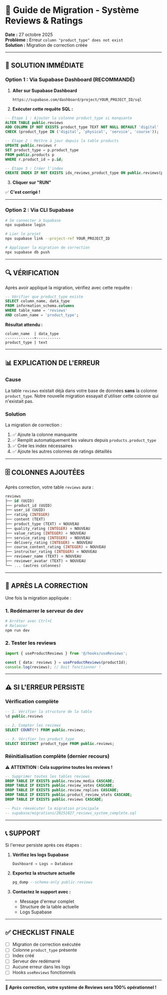 # 🔧 Guide de Migration - Système Reviews & Ratings

**Date :** 27 octobre 2025  
**Problème :** Erreur `column "product_type" does not exist`  
**Solution :** Migration de correction créée

---

## 🎯 SOLUTION IMMÉDIATE

### Option 1 : Via Supabase Dashboard (RECOMMANDÉ)

1. **Aller sur Supabase Dashboard**
   ```
   https://supabase.com/dashboard/project/YOUR_PROJECT_ID/sql
   ```

2. **Exécuter cette requête SQL :**

```sql
-- Étape 1 : Ajouter la colonne product_type si manquante
ALTER TABLE public.reviews 
ADD COLUMN IF NOT EXISTS product_type TEXT NOT NULL DEFAULT 'digital' 
CHECK (product_type IN ('digital', 'physical', 'service', 'course'));

-- Étape 2 : Mettre à jour depuis la table products
UPDATE public.reviews r
SET product_type = p.product_type
FROM public.products p
WHERE r.product_id = p.id;

-- Étape 3 : Créer l'index
CREATE INDEX IF NOT EXISTS idx_reviews_product_type ON public.reviews(product_type);
```

3. **Cliquer sur "RUN"**

✅ **C'est corrigé !**

---

### Option 2 : Via CLI Supabase

```bash
# Se connecter à Supabase
npx supabase login

# Lier le projet
npx supabase link --project-ref YOUR_PROJECT_ID

# Appliquer la migration de correction
npx supabase db push
```

---

## 🔍 VÉRIFICATION

Après avoir appliqué la migration, vérifiez avec cette requête :

```sql
-- Vérifier que product_type existe
SELECT column_name, data_type 
FROM information_schema.columns 
WHERE table_name = 'reviews' 
AND column_name = 'product_type';
```

**Résultat attendu :**
```
column_name  | data_type
-------------+-----------
product_type | text
```

---

## 📊 EXPLICATION DE L'ERREUR

### Cause
La table `reviews` existait déjà dans votre base de données **sans** la colonne `product_type`. Notre nouvelle migration essayait d'utiliser cette colonne qui n'existait pas.

### Solution
La migration de correction :
1. ✅ Ajoute la colonne manquante
2. ✅ Remplit automatiquement les valeurs depuis `products.product_type`
3. ✅ Crée les index nécessaires
4. ✅ Ajoute les autres colonnes de ratings détaillés

---

## 🗄️ COLONNES AJOUTÉES

Après correction, votre table `reviews` aura :

```sql
reviews
├── id (UUID)
├── product_id (UUID)
├── user_id (UUID)
├── rating (INTEGER)
├── content (TEXT)
├── product_type (TEXT) ⭐ NOUVEAU
├── quality_rating (INTEGER) ⭐ NOUVEAU
├── value_rating (INTEGER) ⭐ NOUVEAU
├── service_rating (INTEGER) ⭐ NOUVEAU
├── delivery_rating (INTEGER) ⭐ NOUVEAU
├── course_content_rating (INTEGER) ⭐ NOUVEAU
├── instructor_rating (INTEGER) ⭐ NOUVEAU
├── reviewer_name (TEXT) ⭐ NOUVEAU
├── reviewer_avatar (TEXT) ⭐ NOUVEAU
└── ... (autres colonnes)
```

---

## 🚀 APRÈS LA CORRECTION

Une fois la migration appliquée :

### 1. Redémarrer le serveur de dev
```bash
# Arrêter avec Ctrl+C
# Relancer
npm run dev
```

### 2. Tester les reviews
```typescript
import { useProductReviews } from '@/hooks/useReviews';

const { data: reviews } = useProductReviews(productId);
console.log(reviews); // Doit fonctionner !
```

---

## ⚠️ SI L'ERREUR PERSISTE

### Vérification complète

```sql
-- 1. Vérifier la structure de la table
\d public.reviews

-- 2. Compter les reviews
SELECT COUNT(*) FROM public.reviews;

-- 3. Vérifier les product_type
SELECT DISTINCT product_type FROM public.reviews;
```

### Réinitialisation complète (dernier recours)

⚠️ **ATTENTION : Cela supprime toutes les reviews !**

```sql
-- Supprimer toutes les tables reviews
DROP TABLE IF EXISTS public.review_media CASCADE;
DROP TABLE IF EXISTS public.review_votes CASCADE;
DROP TABLE IF EXISTS public.review_replies CASCADE;
DROP TABLE IF EXISTS public.product_review_stats CASCADE;
DROP TABLE IF EXISTS public.reviews CASCADE;

-- Puis réexécuter la migration principale
-- supabase/migrations/20251027_reviews_system_complete.sql
```

---

## 📞 SUPPORT

Si l'erreur persiste après ces étapes :

1. **Vérifiez les logs Supabase**
   ```
   Dashboard → Logs → Database
   ```

2. **Exportez la structure actuelle**
   ```sql
   pg_dump --schema-only public.reviews
   ```

3. **Contactez le support avec :**
   - Message d'erreur complet
   - Structure de la table actuelle
   - Logs Supabase

---

## ✅ CHECKLIST FINALE

- [ ] Migration de correction exécutée
- [ ] Colonne `product_type` présente
- [ ] Index créé
- [ ] Serveur dev redémarré
- [ ] Aucune erreur dans les logs
- [ ] Hooks `useReviews` fonctionnels

---

**🎉 Après correction, votre système de Reviews sera 100% opérationnel !**


